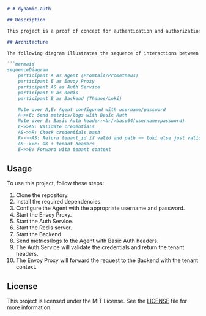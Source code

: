 

```markdown
# # dynamic-auth

## Description

This project is a proof of concept for authentication and authorization.

## Architecture

The following diagram illustrates the sequence of interactions between different components:

```mermaid
sequenceDiagram
    participant A as Agent (Promtail/Prometheus)
    participant E as Envoy Proxy
    participant AS as Auth Service
    participant R as Redis
    participant B as Backend (Thanos/Loki)

    Note over A,E: Agent configured with username/password
    A->>E: Send metrics/logs with Basic Auth
    Note over E: Basic Auth header:<br/>base64(username:password)
    E->>AS: Validate credentials
    AS->>R: Check credentials hash
    R-->>AS: Return tenant_id if valid and path == loki else just validation
    AS-->>E: OK + tenant headers
    E->>B: Forward with tenant context
```

## Usage

To use this project, follow these steps:

1. Clone the repository.
2. Install the required dependencies.
3. Configure the Agent with the appropriate username and password.
4. Start the Envoy Proxy.
5. Start the Auth Service.
6. Start the Redis server.
7. Start the Backend.
8. Send metrics/logs to the Agent with Basic Auth headers.
9. The Auth Service will validate the credentials and return the tenant headers.
10. The Envoy Proxy will forward the request to the Backend with the tenant context.

## License

This project is licensed under the MIT License. See the [LICENSE](./LICENSE) file for more information.
```
